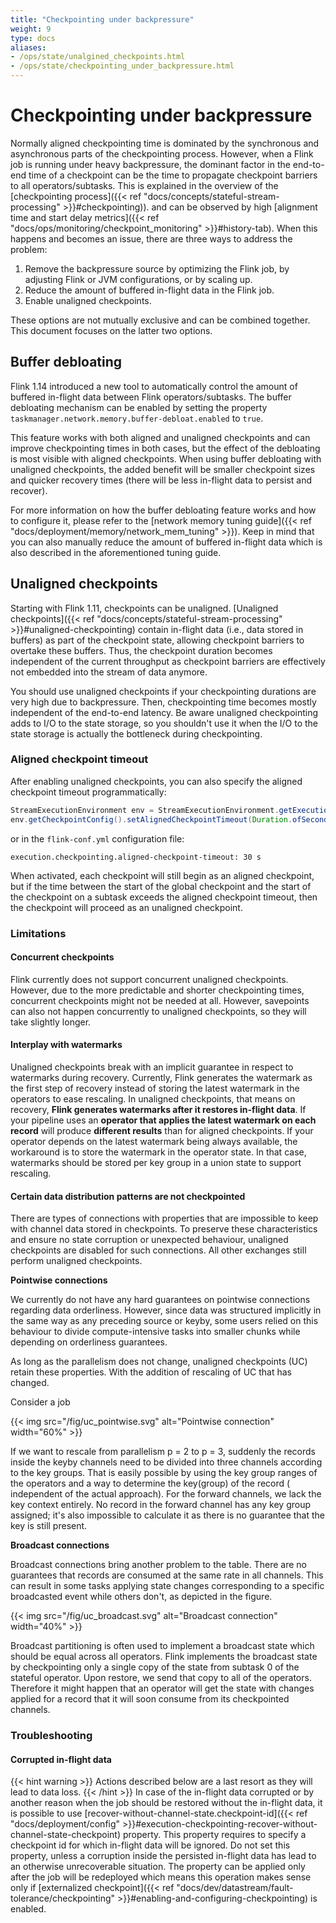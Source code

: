 ```yaml
---
title: "Checkpointing under backpressure"
weight: 9
type: docs
aliases:
- /ops/state/unalgined_checkpoints.html
- /ops/state/checkpointing_under_backpressure.html
---
```

<!--
Licensed to the Apache Software Foundation (ASF) under one
or more contributor license agreements.  See the NOTICE file
distributed with this work for additional information
regarding copyright ownership.  The ASF licenses this file
to you under the Apache License, Version 2.0 (the
"License"); you may not use this file except in compliance
with the License.  You may obtain a copy of the License at

  http://www.apache.org/licenses/LICENSE-2.0

Unless required by applicable law or agreed to in writing,
software distributed under the License is distributed on an
"AS IS" BASIS, WITHOUT WARRANTIES OR CONDITIONS OF ANY
KIND, either express or implied.  See the License for the
specific language governing permissions and limitations
under the License.
-->
# Checkpointing under backpressure

Normally aligned checkpointing time is dominated by the synchronous and asynchronous parts of the 
checkpointing process. However, when a Flink job is running under heavy backpressure, the dominant 
factor in the end-to-end time of a checkpoint can be the time to propagate checkpoint barriers to 
all operators/subtasks. This is explained in the overview of the
[checkpointing process]({{< ref "docs/concepts/stateful-stream-processing" >}}#checkpointing)).
and can be observed by high
[alignment time and start delay metrics]({{< ref "docs/ops/monitoring/checkpoint_monitoring" >}}#history-tab).
When this happens and becomes an issue, there are three ways to address the problem:
1. Remove the backpressure source by optimizing the Flink job, by adjusting Flink or JVM configurations, or by scaling up.
2. Reduce the amount of buffered in-flight data in the Flink job.
3. Enable unaligned checkpoints.

These options are not mutually exclusive and can be combined together. This document
focuses on the latter two options.

## Buffer debloating

Flink 1.14 introduced a new tool to automatically control the amount of buffered in-flight data
between Flink operators/subtasks. The buffer debloating mechanism can be enabled by setting the property
`taskmanager.network.memory.buffer-debloat.enabled` to `true`. 

This feature works with both aligned and unaligned checkpoints and can improve checkpointing times
in both cases, but the effect of the debloating is most visible with aligned checkpoints.
When using buffer debloating with unaligned checkpoints, the added benefit will be smaller checkpoint
sizes and quicker recovery times (there will be less in-flight data to persist and recover). 

For more information on how the buffer debloating feature works and how to configure it, please refer to the 
[network memory tuning guide]({{< ref "docs/deployment/memory/network_mem_tuning" >}}).
Keep in mind that you can also manually reduce the amount of buffered in-flight data which is also
described in the aforementioned tuning guide.

## Unaligned checkpoints

Starting with Flink 1.11, checkpoints can be unaligned.
[Unaligned checkpoints]({{< ref "docs/concepts/stateful-stream-processing" >}}#unaligned-checkpointing) 
contain in-flight data (i.e., data stored in buffers) as part of the checkpoint state, allowing
checkpoint barriers to overtake these buffers. Thus, the checkpoint duration becomes independent of
the current throughput as checkpoint barriers are effectively not embedded into the stream of data
anymore.

You should use unaligned checkpoints if your checkpointing durations are very high due to
backpressure. Then, checkpointing time becomes mostly independent of the end-to-end latency. Be
aware unaligned checkpointing adds to I/O to the state storage, so you shouldn't use it when the
I/O to the state storage is actually the bottleneck during checkpointing.

### Aligned checkpoint timeout

After enabling unaligned checkpoints, you can also specify the aligned checkpoint timeout
programmatically:

```java
StreamExecutionEnvironment env = StreamExecutionEnvironment.getExecutionEnvironment();
env.getCheckpointConfig().setAlignedCheckpointTimeout(Duration.ofSeconds(30));
```

or in the `flink-conf.yml` configuration file:

```
execution.checkpointing.aligned-checkpoint-timeout: 30 s
```

When activated, each checkpoint will still begin as an aligned checkpoint, but if the time between
the start of the global checkpoint and the start of the checkpoint on a subtask exceeds the aligned
checkpoint timeout, then the checkpoint will proceed as an unaligned checkpoint.

### Limitations

#### Concurrent checkpoints

Flink currently does not support concurrent unaligned checkpoints. However, due to the more
predictable and shorter checkpointing times, concurrent checkpoints might not be needed at all.
However, savepoints can also not happen concurrently to unaligned checkpoints, so they will take
slightly longer.

#### Interplay with watermarks

Unaligned checkpoints break with an implicit guarantee in respect to watermarks during recovery.
Currently, Flink generates the watermark as the first step of recovery instead of storing the latest
watermark in the operators to ease rescaling. In unaligned checkpoints, that means on recovery,
**Flink generates watermarks after it restores in-flight data**. If your pipeline uses an
**operator that applies the latest watermark on each record** will produce **different results** than for
aligned checkpoints. If your operator depends on the latest watermark being always available, the
workaround is to store the watermark in the operator state. In that case, watermarks should be
stored per key group in a union state to support rescaling.

#### Certain data distribution patterns are not checkpointed

There are types of connections with properties that are impossible to keep with channel data stored
in checkpoints. To preserve these characteristics and ensure no state corruption or unexpected
behaviour, unaligned checkpoints are disabled for such connections. All other exchanges still
perform unaligned checkpoints.

**Pointwise connections**

We currently do not have any hard guarantees on pointwise connections regarding data orderliness.
However, since data was structured implicitly in the same way as any preceding source or keyby, some
users relied on this behaviour to divide compute-intensive tasks into smaller chunks while depending
on orderliness guarantees.

As long as the parallelism does not change, unaligned checkpoints (UC) retain these properties. With
the addition of rescaling of UC that has changed.

Consider a job 

{{< img src="/fig/uc_pointwise.svg" alt="Pointwise connection" width="60%" >}}

If we want to rescale from parallelism p = 2 to p = 3, suddenly the records inside the keyby
channels need to be divided into three channels according to the key groups. That is easily possible by
using the key group ranges of the operators and a way to determine the key(group) of the record (
independent of the actual approach). For the forward channels, we lack the key context entirely. No
record in the forward channel has any key group assigned; it's also impossible to calculate it as
there is no guarantee that the key is still present.

**Broadcast connections**

Broadcast connections bring another problem to the table. There are no guarantees that records are
consumed at the same rate in all channels. This can result in some tasks applying state changes
corresponding to a specific broadcasted event while others don't, as depicted in the figure.

{{< img src="/fig/uc_broadcast.svg" alt="Broadcast connection" width="40%" >}}

Broadcast partitioning is often used to implement a broadcast state which should be equal across all
operators. Flink implements the broadcast state by checkpointing only a single copy of the state
from subtask 0 of the stateful operator. Upon restore, we send that copy to all of the
operators. Therefore it might happen that an operator will get the state with changes applied for a
record that it will soon consume from its checkpointed channels.

### Troubleshooting

#### Corrupted in-flight data
{{< hint warning >}}
Actions described below are a last resort as they will lead to data loss.
{{< /hint >}}
In case of the in-flight data corrupted or by another reason when the job should be restored without the in-flight data, 
it is possible to use  [recover-without-channel-state.checkpoint-id]({{< ref "docs/deployment/config" >}}#execution-checkpointing-recover-without-channel-state-checkpoint) property.
This property requires to specify a checkpoint id for which in-flight data will be ignored.
Do not set this property, unless a corruption inside the persisted in-flight data has lead to an otherwise unrecoverable situation.
The property can be applied only after the job will be redeployed which means this operation makes sense only if [externalized checkpoint]({{< ref "docs/dev/datastream/fault-tolerance/checkpointing" >}}#enabling-and-configuring-checkpointing) is enabled.
